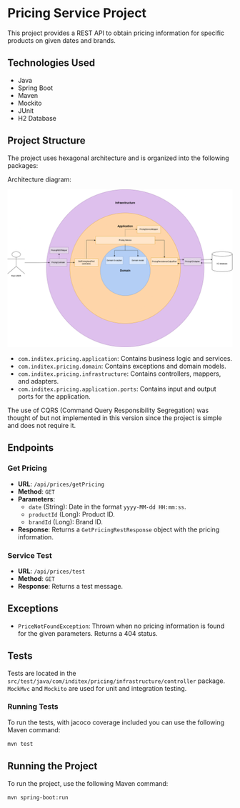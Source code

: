 
# Pricing Service Project

This project provides a REST API to obtain pricing information for specific products on given dates and brands.

## Technologies Used

- Java
- Spring Boot
- Maven
- Mockito
- JUnit
- H2 Database

## Project Structure

The project uses hexagonal architecture and is organized into the following packages:

Architecture diagram:

![architecture_diagram.png](src/main/resources/static/arquitectura.drawio.png)

- `com.inditex.pricing.application`: Contains business logic and services.
- `com.inditex.pricing.domain`: Contains exceptions and domain models.
- `com.inditex.pricing.infrastructure`: Contains controllers, mappers, and adapters.
- `com.inditex.pricing.application.ports`: Contains input and output ports for the application.

The  use of CQRS (Command Query Responsibility Segregation) was thought of but not implemented in this version since the project is simple and does not require it.
## Endpoints

### Get Pricing

- **URL**: `/api/prices/getPricing`
- **Method**: `GET`
- **Parameters**:
  - `date` (String): Date in the format `yyyy-MM-dd HH:mm:ss`.
  - `productId` (Long): Product ID.
  - `brandId` (Long): Brand ID.
- **Response**: Returns a `GetPricingRestResponse` object with the pricing information.

### Service Test

- **URL**: `/api/prices/test`
- **Method**: `GET`
- **Response**: Returns a test message.

## Exceptions

- `PriceNotFoundException`: Thrown when no pricing information is found for the given parameters. Returns a 404 status.

## Tests

Tests are located in the `src/test/java/com/inditex/pricing/infrastructure/controller` package. `MockMvc` and `Mockito` are used for unit and integration testing.

### Running Tests

To run the tests, with jacoco coverage included you can use the following Maven command:

```sh
mvn test
```

## Running the Project

To run the project, use the following Maven command:

```sh
mvn spring-boot:run
```
